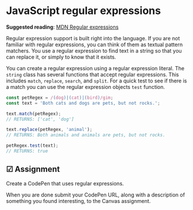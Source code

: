 # JavaScript regular expressions

**Suggested reading**: [MDN Regular expressions](https://developer.mozilla.org/en-US/docs/Web/JavaScript/Guide/Regular_Expressions)

Regular expression support is built right into the language. If you are not familiar with regular expressions, you can think of them as textual pattern matchers. You use a regular expression to find text in a string so that you can replace it, or simply to know that it exists.

You can create a regular expression using a regular expression literal. The `string` class has several functions that accept regular expressions. This includes `match`, `replace`, `search`, and `split`. For a quick test to see if there is a match you can use the regular expression objects `test` function.

```js
const petRegex = /(dog)|(cat)|(bird)/gim;
const text = 'Both cats and dogs are pets, but not rocks.';

text.match(petRegex);
// RETURNS: ['cat', 'dog']

text.replace(petRegex, 'animal');
// RETURNS: Both animals and animals are pets, but not rocks.

petRegex.test(text);
// RETURNS: true
```

## ☑ Assignment

Create a CodePen that uses regular expressions.

When you are done submit your CodePen URL, along with a description of something you found interesting, to the Canvas assignment.
